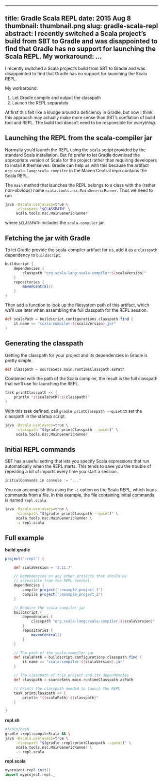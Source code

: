 --------------------------------------------------------------------------------
title:     Gradle Scala REPL
date:      2015 Aug 8
thumbnail: thumbnail.png
slug:      gradle-scala-repl
abstract:  I recently switched a Scala project’s build from SBT to Gradle
           and was disappointed to find that Gradle has no support for
           launching the Scala REPL. My workaround: …
--------------------------------------------------------------------------------

I recently switched a Scala project’s build from SBT to Gradle and was
disappointed to find that Gradle has no support for launching the
Scala REPL.

My workaround:

1. Let Gradle compile and output the classpath
2. Launch the REPL separately

At first this felt like a kludge around a deficiency in Gradle, but now
I think this approach may actually make more sense than SBT’s conflation
of build tool and REPL. The build tool doesn’t need to be responsible for
*everything*.

Launching the REPL from the scala-compiler jar
--------------------------------------------------------------------------

Normally you’d launch the REPL using the `scala` script provided by the
standard Scala installation. But I’d prefer to let Gradle download the
appropriate version of Scala for the project rather than requiring
developers to install it themselves. Gradle can help us with this because
the artifact `org.scala-lang:scala-compiler` in the Maven Central repo
contains the Scala REPL.

The `main` method that launches the REPL belongs to a class with the
(rather non-obvious) name `scala.tools.nsc.MainGenericRunner`.
Thus we need to run

```bash
java -Dscala.usejavacp=true \
     -classpath "$CLASSPATH" \
     scala.tools.nsc.MainGenericRunner
```

where `$CLASSPATH` includes the `scala-compiler` jar.

Fetching the jar with Gradle
--------------------------------------------------------------------------

To let Gradle provide the scala-compiler artifact for us, add it
as a `classpath` dependency to `buildscript`.

```groovy
buildscript {
    dependencies {
        classpath "org.scala-lang:scala-compiler:${scalaVersion}"
    }
    repositories {
        mavenCentral()
    }
}
```

Then add a function to look up the filesystem path of this artifact,
which we’ll use later when assembling the full classpath for the
REPL session.

```groovy
def scalaPath = buildscript.configurations.classpath.find {
    it.name == "scala-compiler-${scalaVersion}.jar"
}
```

Generating the classpath
--------------------------------------------------------------------------

Getting the classpath for your project and its dependencies in Gradle
is pretty simple.

```groovy
def classpath = sourceSets.main.runtimeClasspath.asPath
```

Combined with the path of the Scala compiler, the result is the full
classpath that we’ll use for launching the REPL.

```groovy
task printClasspath << {
    println "${scalaPath}:${classpath}"
}
```

With this task defined, call `gradle printClasspath --quiet` to set the
classpath in the startup script.

```bash
java -Dscala.usejavacp=true \
     -classpath "$(gradle printClasspath --quiet)" \
     scala.tools.nsc.MainGenericRunner
```

Initial REPL commands
--------------------------------------------------------------------------

SBT has a useful setting that lets you specify Scala expressions that
run automatically when the REPL starts. This tends to save you the
trouble of repeating a lot of imports every time you start a session.

```scala
initialCommands in console := "..."
```

You can accomplish this using the `-i` option on the Scala REPL, which
loads commands from a file. In this example, the file containing initial
commands is named `repl.scala`.

```bash
java -Dscala.usejavacp=true \
     -classpath "$(gradle printClasspath --quiet)" \
     scala.tools.nsc.MainGenericRunner \
     -i repl.scala
```

Full example
--------------------------------------------------------------------------

**build.gradle**

```groovy
project(':repl') {

    def scalaVersion = '2.11.7'

    // Dependencies on any other projects that should be
    // accessible from the REPL context.
    dependencies {
        compile project(':example_project_1')
        compile project(':example_project_2')
    }

    // Require the scala-compiler jar
    buildscript {
        dependencies {
            classpath "org.scala-lang:scala-compiler:${scalaVersion}"
        }
        repositories {
            mavenCentral()
        }
    }

    // The path of the scala-compiler jar
    def scalaPath = buildscript.configurations.classpath.find {
        it.name == "scala-compiler-${scalaVersion}.jar"
    }

    // The classpath of this project and its dependencies
    def classpath = sourceSets.main.runtimeClasspath.asPath

    // Prints the classpath needed to launch the REPL
    task printClasspath << {
        println "${scalaPath}:${classpath}"
    }

}
```

**repl.sh**

```bash
#!/bin/bash
gradle :repl:compileScala && \
java -Dscala.usejavacp=true \
     -classpath "$(gradle :repl:printClasspath --quiet)" \
     scala.tools.nsc.MainGenericRunner \
     -i repl.scala
```

**repl.scala**
```scala
myproject.repl.init()
import myproject.repl._
```
